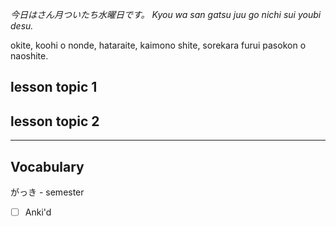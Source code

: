 *今日はさん月ついたち水曜日です。*
*Kyou wa san gatsu juu go nichi sui youbi desu.*

okite, koohi o nonde, hataraite, kaimono shite, sorekara furui pasokon o naoshite.

## lesson topic 1


## lesson topic 2


---

## Vocabulary
がっき - semester
- [ ] Anki'd





